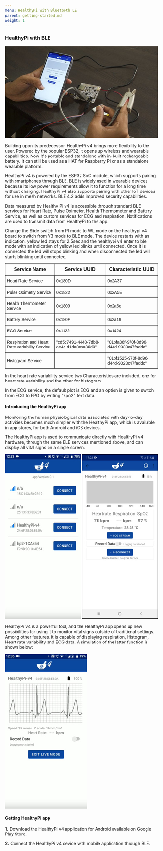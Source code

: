 ```yaml
---
menu: HealthyPi with Bluetooth LE
parent: getting-started.md
weight: 1
---
```

### HealthyPi with BLE

![wearable mode](images/wearable_mode.jpg)

Building upon its predecessor, HealthyPi v4 brings more flexibility to the user. Powered by the popular ESP32, it opens up wireless and wearable capabilities. Now it's portable and standalone with in-built rechargeable battery. It can still be used as a HAT for Raspberry Pi or as a standalone wearable platform.

HealthyPi v4 is powered by the ESP32 SoC module, which supports pairing with smartphones through BLE. BLE is widely used in wearable devices because its low power requirements allow it to function for a long time without charging. HealthyPi v4 also supports pairing with other IoT devices for use in mesh networks. BLE 4.2 adds improved security capabilities.

Data measured by Healthy Pi v4 is accessible through standard BLE services for Heart Rate, Pulse Oximeter, Health Thermometer and Battery Service, as well as custom services for ECG and respiration. Notifications are used to transmit data from HealthyPi to the app.

Change the Slide switch from PI mode to WL mode on the healthypi v4 board to switch from V3 mode to BLE mode. The device restarts with an indication, yellow led stays for 2.5sec and the healthypi v4 enter to ble mode with an indication of yellow led blinks until connected. Once it is connected the led will stops blinking and when disconnected the led will starts blinking until connected.


<style type="text/css">
.tg  {border-collapse:collapse;border-spacing:0;}
.tg td{font-family: Arial, sans-serif;font-size:14px;padding:10px 5px;border-style:solid;border-width:1px;overflow:hidden;word-break:normal;border-color:black;}
.tg th{font-family: Arial, sans-serif;font-size:14px;font-weight:normal;padding:10px 5px;border-style:solid;border-width:1px;overflow:hidden;word-break:normal;border-color:black;}
.tg .tg-ui9f{font-size:16px;font-family:Tahoma, Geneva, sans-serif !important;;border-color: inherit; text-align: center; vertical-align: top}
.tg .tg-0pky{border-color: inherit; text-align: left; vertical-align: top}
</style>
<table class="tg">
<tr>
  <th class="tg-ui9f"><span style="font-weight: bold">Service Name</span></th>
  <th class="tg-ui9f"><span style="font-weight: bold">Service UUID</span></th>
  <th class="tg-ui9f"><span style="font-weight: bold">Characteristic UUID</span></th>
</tr>

  <tr>
  <td class="tg-baqh">Heart Rate Service</td>
  <td class="tg-baqh">0x180D</td>
  <td class="tg-baqh">0x2A37</td>

  </tr>
  <tr>
    <td class="tg-baqh">Pulse Oximetry Service</td>
    <td class="tg-baqh">0x1822</td>
    <td class="tg-baqh">0x2A5E</td>
  </tr>
  <tr>
    <td class="tg-baqh">Health Thermometer Service</td>
    <td class="tg-baqh">0x1809</td>
    <td class="tg-baqh">0x2a6e</td>
  </tr>
  <tr>
    <td class="tg-baqh">Battery Service</td>
    <td class="tg-baqh">0x180F</td>
    <td class="tg-baqh">0x2a19</td>
  </tr>
  <tr>
    <td class="tg-baqh">ECG Service</td>
    <td class="tg-baqh">0x1122</td>
    <td class="tg-baqh">0x1424</td>
  </tr>
  <tr>
    <td class="tg-baqh">Respiration and Heart Rate variability Service</td>
    <td class="tg-baqh">"cd5c7491-4448-7db8-ae4c-d1da8cba36d0"</td>
    <td class="tg-baqh">"01bfa86f-970f-8d96-d44d-9023c47faddc"</td>
  </tr>
  <tr>
    <td class="tg-baqh">Histogram Service</td>
    <td class="tg-baqh"></td>
    <td class="tg-baqh">"01bf1525-970f-8d96-d44d-9023c47faddc"</td>
  </tr>
</table>



In the heart rate variability service two Characteristics are included, one for heart rate variability and the other for histogram.

In the ECG service, the default plot is ECG and an option is given to switch from ECG to PPG by writing "spo2" text data.

#### Introducing the HealthyPi app

Monitoring the human physiological data associated with day-to-day activities becomes much simpler with the HealthyPi app, which is available in app stores, for both Android and iOS devices.

The HealthyPi app is used to communicate directly with HealthyPi v4 hardware, through the same BLE services mentioned above, and can display all vital signs on a single screen.

![Home app](images/Home_app.jpg)  ![dashboard app](images/dash_app.jpg)  


HealthyPi v4 is a powerful tool, and the HealthyPi app opens up new possibilities for using it to monitor vital signs outside of traditional settings. Among other features, it is capable of displaying respiration, Histogram, Heart rate variability and ECG data. A simulation of the latter function is shown below:

![live ecg](images/live_ecg.jpg)

#### Getting HealthyPi app

**1.** Download the HealthyPi v4 application for Android available on Google Play Store.

**2.** Connect the HealthyPi v4 device with mobile application through BLE.
